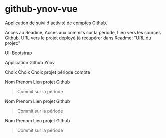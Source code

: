 # github-ynov-vue
Application de suivi d'activité de comptes Github.


Acces au Readme, 
Acces aux commits sur la période, 
Lien vers les sources Github.
URL vers le projet déployé (à récupérer dans Readme: "URL du projet:"

UI: Bootstrap


Application Github Ynov

Choix       Choix       Choix
projet      période     compte


Nom Prenom        Lien projet Github
 > Commit sur la période
 
Nom Prenom        Lien projet Github
 > Commit sur la période
 
Nom Prenom        Lien projet Github
 > Commit sur la période
